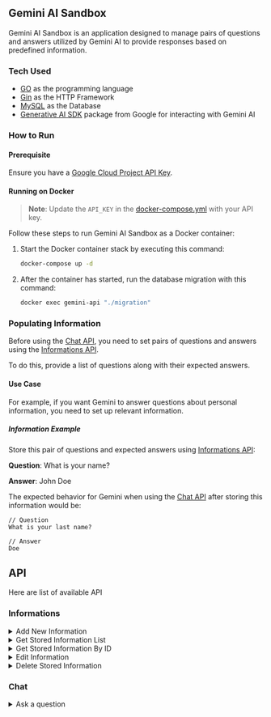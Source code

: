 ## Gemini AI Sandbox

Gemini AI Sandbox is an application designed to manage pairs of questions and answers utilized by Gemini AI to provide responses based on predefined information.

### Tech Used

* [GO](https://go.dev/) as the programming language
* [Gin](https://gin-gonic.com/) as the HTTP Framework
* [MySQL](https://www.mysql.com/) as the Database
* [Generative AI SDK](https://github.com/google/generative-ai-go) package from Google for interacting with Gemini AI

### How to Run

#### Prerequisite

Ensure you have a [Google Cloud Project API Key](https://makersuite.google.com/app/apikey).

#### Running on Docker

> **Note**: Update the `API_KEY` in the [docker-compose.yml](https://github.com/alqinsidev/go-gemini-sandbox/blob/main/docker-compose.yml) with your API key.

Follow these steps to run Gemini AI Sandbox as a Docker container:

1. Start the Docker container stack by executing this command:

    ```bash
    docker-compose up -d
    ```

2. After the container has started, run the database migration with this command:

    ```bash
    docker exec gemini-api "./migration"
    ```

### Populating Information

Before using the [Chat API](#chat), you need to set pairs of questions and answers using the [Informations API](#informations).

To do this, provide a list of questions along with their expected answers.

#### Use Case

For example, if you want Gemini to answer questions about personal information, you need to set up relevant information.

##### Information Example

Store this pair of questions and expected answers using [Informations API](#informations):

**Question**: What is your name?

**Answer**: John Doe

The expected behavior for Gemini when using the [Chat API](#chat) after storing this information would be:

```plaintext
// Question
What is your last name?

// Answer
Doe
```


## API

Here are list of available API

### Informations

<details>
<summary> 
    Add New Information
</summary>

##### Description

Store new pair of question and answer used later by gemini to provide an answer

##### URL

`POST /informations`

##### Request Body
```json
{
    "question": string, // user question
    "answer": string // answer expectation
}
```

##### Response - 200

```json
{
    "data":{
        "id": int,
        "question": string,
        "answer": string
    },
    "success": boolean
}
```

</details>

<details>
<summary> 
    Get Stored Information List
</summary>

##### Description

Return stored information

##### URL

`GET /informations`

##### Response - 200

```json
{
    "data": [
        {
            "id": int,
            "question": string,
            "answer": string
        }
    ],
    "success": boolean
}
```

</details>

<details>
<summary> 
    Get Stored Information By ID
</summary>

##### Description

Return stored information by id

##### URL

`GET /informations/:id`

#### Params
`id`: integer

##### Response - 200

```json
{
    "data":{
        "id": int,
        "question": string,
        "answer": string
    },
    "success": boolean
}
```

</details>

<details>
<summary> 
    Edit Information
</summary>

##### Description

Edit stored pair of question and answer

##### URL

`PUT /informations/:id`

##### Request Params
`id`: integer

##### Request Body
```json
{
    "question": string, // user question
    "answer": string // answer expectation
}
```

##### Response - 200

```json
{
    "data":{
        "id": int,
        "question": string,
        "answer": string
    },
    "success": boolean
}
```

</details>

<details>
<summary> 
    Delete Stored Information
</summary>

##### Description

Delete stored information

##### URL

`DELETE /informations/:id`

#### Params
`id`: integer

##### Response - 200

```json
{
    "data":{
        "id": int,
        "question": string,
        "answer": string
    },
    "success": boolean
}
```

</details>

### Chat

<details>
<summary> 
    Ask a question
</summary>

##### Description

Ask Gemini a question, and gemini will answer it based on the information stored before

##### URL

`POST /chat`

##### Request Body

```json
{
    "question": string
}
```

##### Response - 200

```json
{
    "data": {
        "question": string,
        "answer": string
    },
    "success": boolean
}
```

</details>
